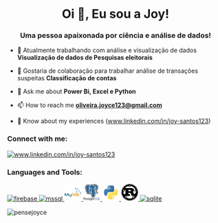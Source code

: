 <h1 align="center">Oi 👋, Eu sou a Joy! </h1>
<h3 align="center">Uma pessoa apaixonada por ciência e análise de dados!</h3>

- 🔭 Atualmente trabalhando com análise e visualização de dados **Visualização de dados de Pesquisas eleitorais**

- 🤝 Gostaria de colaboração para trabalhar análise de transações suspeitas **Classificação de contas**

- 💬 Ask me about **Power Bi, Excel e Python**

- 📫 How to reach me **oliveira.joyce123@gmail.com**

- 📄 Know about my experiences (www.linkedin.com/in/joy-santos123)

<h3 align="left">Connect with me:</h3>
<p align="left">
<a href="https://linkedin.com/in/https://www.linkedin.com/in/joy-santos123" target="blank"><img align="center" src="https://raw.githubusercontent.com/rahuldkjain/github-profile-readme-generator/master/src/images/icons/Social/linked-in-alt.svg" alt="www.linkedin.com/in/joy-santos123" height="30" width="40" /></a>
</p>

<h3 align="left">Languages and Tools:</h3>
<p align="left"> <a href="https://firebase.google.com/" target="_blank" rel="noreferrer"> <img src="https://www.vectorlogo.zone/logos/firebase/firebase-icon.svg" alt="firebase" width="40" height="40"/> </a> <a href="https://www.microsoft.com/en-us/sql-server" target="_blank" rel="noreferrer"> <img src="https://www.svgrepo.com/show/303229/microsoft-sql-server-logo.svg" alt="mssql" width="40" height="40"/> </a> <a href="https://www.mysql.com/" target="_blank" rel="noreferrer"> <img src="https://raw.githubusercontent.com/devicons/devicon/master/icons/mysql/mysql-original-wordmark.svg" alt="mysql" width="40" height="40"/> </a> <a href="https://www.postgresql.org" target="_blank" rel="noreferrer"> <img src="https://raw.githubusercontent.com/devicons/devicon/master/icons/postgresql/postgresql-original-wordmark.svg" alt="postgresql" width="40" height="40"/> </a> <a href="https://www.python.org" target="_blank" rel="noreferrer"> <img src="https://raw.githubusercontent.com/devicons/devicon/master/icons/python/python-original.svg" alt="python" width="40" height="40"/> </a> <a href="https://www.rust-lang.org" target="_blank" rel="noreferrer"> <img src="https://raw.githubusercontent.com/devicons/devicon/master/icons/rust/rust-plain.svg" alt="rust" width="40" height="40"/> </a> <a href="https://www.sqlite.org/" target="_blank" rel="noreferrer"> <img src="https://www.vectorlogo.zone/logos/sqlite/sqlite-icon.svg" alt="sqlite" width="40" height="40"/> </a> </p>

<p><img align="center" src="https://github-readme-stats.vercel.app/api/top-langs?username=pensejoyce&show_icons=true&locale=en&layout=compact" alt="pensejoyce" /></p>
